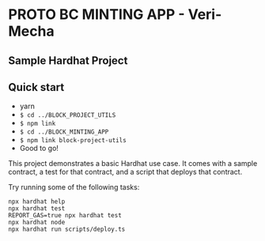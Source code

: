# PROTO BC MINTING APP - Veri-Mecha
## Sample Hardhat Project

## Quick start
- yarn
- ``$ cd ../BLOCK_PROJECT_UTILS``
- ``$ npm link``
- ``$ cd ../BLOCK_MINTING_APP``
- ``$ npm link block-project-utils``
- Good to go!




This project demonstrates a basic Hardhat use case. It comes with a sample contract, a test for that contract, and a script that deploys that contract.

Try running some of the following tasks:

```shell
npx hardhat help
npx hardhat test
REPORT_GAS=true npx hardhat test
npx hardhat node
npx hardhat run scripts/deploy.ts
```
